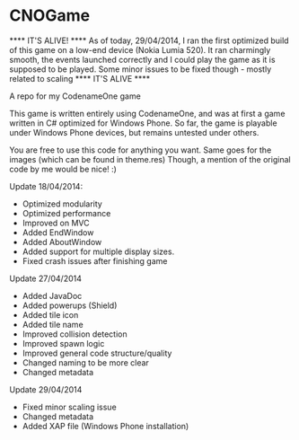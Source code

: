 CNOGame
=======

**** IT'S ALIVE! ****
As of today, 29/04/2014, I ran the first optimized build of this game on a low-end device (Nokia Lumia 520).
It ran charmingly smooth, the events launched correctly and I could play the game as it is supposed to be played.
Some minor issues to be fixed though - mostly related to scaling
**** IT'S ALIVE   ****


A repo for my CodenameOne game

This game is written entirely using CodenameOne, and was at first a game written in C# optimized for Windows Phone.
So far, the game is playable under Windows Phone devices, but remains untested under others. 

You are free to use this code for anything you want. Same goes for the images (which can be found in theme.res)
Though, a mention of the original code by me would be nice! :)

Update 18/04/2014:

- Optimized modularity
- Optimized performance
- Improved on MVC 
- Added EndWindow
- Added AboutWindow
- Added support for multiple display sizes.
- Fixed crash issues after finishing game



Update 27/04/2014

- Added JavaDoc
- Added powerups (Shield)
- Added tile icon
- Added tile name
- Improved collision detection
- Improved spawn logic
- Improved general code structure/quality
- Changed naming to be more clear
- Changed metadata

Update 29/04/2014

- Fixed minor scaling issue
- Changed metadata
- Added XAP file (Windows Phone installation)
